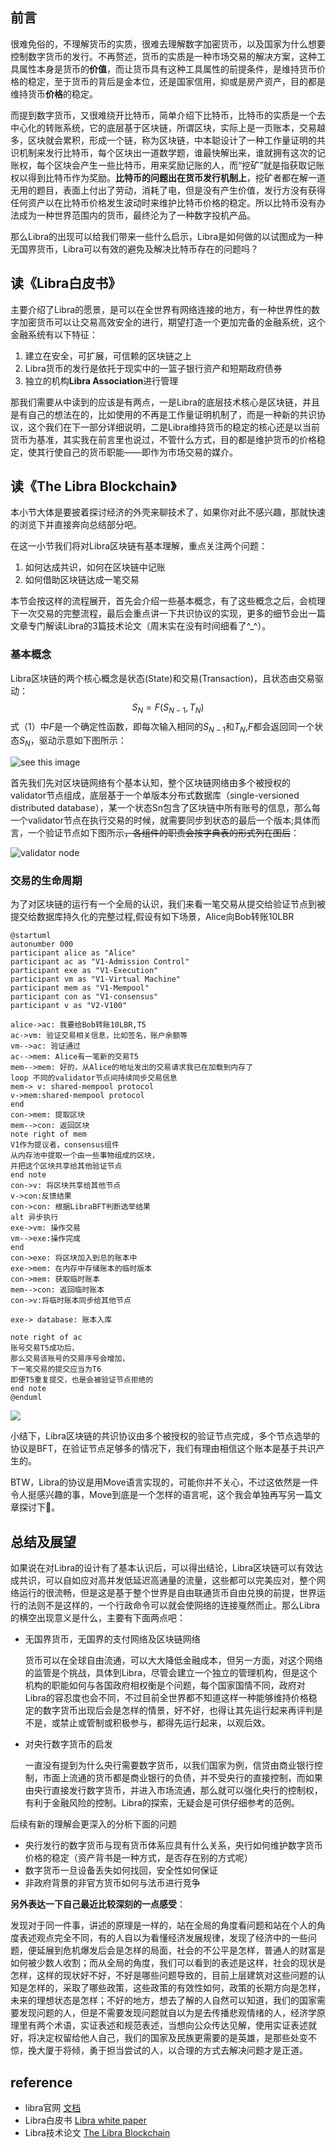 ## 前言

很难免俗的，不理解货币的实质，很难去理解数字加密货币，以及国家为什么想要控制数字货币的发行。不再赘述，货币的实质是一种市场交易的解决方案，这种工具属性本身是货币的**价值**，而让货币具有这种工具属性的前提条件，是维持货币价格的稳定，至于货币的背后是金本位，还是国家信用，抑或是房产资产，目的都是维持货币**价格**的稳定。

而提到数字货币，又很难绕开比特币，简单介绍下比特币，比特币的实质是一个去中心化的转账系统，它的底层基于区块链，所谓区块，实际上是一页账本，交易越多，区块就会累积，形成一个链，称为区块链，中本聪设计了一种工作量证明的共识机制来发行比特币，每个区块出一道数学题，谁最快解出来，谁就拥有这次的记账权，每个区块会产生一些比特币，用来奖励记账的人，而“挖矿”就是指获取记账权以得到比特币作为奖励。**比特币的问题出在货币发行机制上**，挖矿者都在解一道无用的题目，表面上付出了劳动，消耗了电，但是没有产生价值，发行方没有获得任何资产以在比特币价格发生波动时来维护比特币价格的稳定。所以比特币没有办法成为一种世界范围内的货币，最终沦为了一种数字投机产品。

那么Libra的出现可以给我们带来一些什么启示，Libra是如何做的以试图成为一种无国界货币，Libra可以有效的避免及解决比特币存在的问题吗？



## 读《Libra白皮书》

主要介绍了Libra的愿景，是可以在全世界有网络连接的地方，有一种世界性的数字加密货币可以让交易高效安全的进行，期望打造一个更加完备的金融系统，这个金融系统有以下特征：

1. 建立在安全，可扩展，可信赖的区块链之上
2. Libra货币的发行是依托于现实中的一篮子银行资产和短期政府债券
3. 独立的机构**Libra Association**进行管理

那我们需要从中读到的应该是有两点，一是Libra的底层技术核心是区块链，并且是有自己的想法在的，比如使用的不再是工作量证明机制了，而是一种新的共识协议，这个我们在下一部分详细说明，二是Libra维持货币的稳定的核心还是以当前货币为基准，其实我在前言里也说过，不管什么方式，目的都是维护货币的价格稳定，使其行使自己的货币职能——即作为市场交易的媒介。



## 读《The Libra Blockchain》

本小节大体是要披着探讨经济的外壳来聊技术了，如果你对此不感兴趣，那就快速的浏览下并直接奔向总结部分吧。

在这一小节我们将对Libra区块链有基本理解，重点关注两个问题：

1. 如何达成共识，如何在区块链中记账
2. 如何借助区块链达成一笔交易



本节会按这样的流程展开，首先会介绍一些基本概念，有了这些概念之后，会梳理下一次交易的完整流程，最后会重点讲一下共识协议的实现，更多的细节会出一篇文章专门解读Libra的3篇技术论文（周末实在没有时间细看了^_^）。



### 基本概念

Libra区块链的两个核心概念是状态(State)和交易(Transaction)，且状态由交易驱动：
$$
S_N=F(S_{N-1},T_N) \tag{1}
$$
式（1）中$F$是一个确定性函数，即每次输入相同的$S_{N-1}$和$T_N$,$F$都会返回同一个状态$S_N$，驱动示意如下图所示：

![see this image](https://developers.libra.org/docs/assets/illustrations/transactions.svg)



首先我们先对区块链网络有个基本认知，整个区块链网络由多个被授权的validator节点组成，底层基于一个单版本分布式数据库（single-versioned distributed database），某一个状态Sn包含了区块链中所有账号的信息，那么每一个validator节点在执行交易的时候，就需要同步到状态的最后一个版本;具体而言，一个验证节点如下图所示~~，各组件的职责会按字典表的形式列在图后~~：

![validator node](https://developers.libra.org/docs/assets/illustrations/validator.svg)



### 交易的生命周期

为了对区块链的运行有一个全局的认识，我们来看一笔交易从提交给验证节点到被提交给数据库持久化的完整过程,假设有如下场景，Alice向Bob转账10LBR

```uml
@startuml
autonumber 000
participant alice as "Alice"
participant ac as "V1-Admission Control"
participant exe as "V1-Execution"
participant vm as "V1-Virtual Machine" 
participant mem as "V1-Mempool" 
participant con as "V1-consensus" 
participant v as "V2-V100"

alice->ac: 我要给Bob转账10LBR,T5
ac->vm: 验证交易相关信息，比如签名，账户余额等
vm-->ac: 验证通过
ac-->mem: Alice有一笔新的交易T5
mem-->mem: 好的，从Alice的地址发出的交易请求我已在加载到内存了
loop 不同的validator节点间持续同步交易信息
mem-> v: shared-mempool protocol
v->mem:shared-mempool protocol
end
con->mem: 提取区块
mem-->con: 返回区块
note right of mem
V1作为提议者，consensus组件
从内存池中提取一个由一些事物组成的区块，
并把这个区块共享给其他验证节点
end note
con->v: 将区块共享给其他节点
v->con:反馈结果
con->con: 根据LibraBFT判断选举结果
alt 异步执行
exe->vm: 操作交易
vm-->exe:操作完成
end
con->exe: 将区块加入到总的账本中
exe->mem: 在内存中存储账本的临时版本
con->mem: 获取临时账本
mem-->con: 返回临时账本
con->v:将临时账本同步给其他节点

exe-> database: 账本入库

note right of ac
账号交易T5成功后，
那么交易该账号的交易序号会增加，
下一笔交易的提交应当为T6
即便T5重复提交，也是会被验证节点拒绝的
end note
@enduml
```

![](/Users/changxin/Documents/StartUp/universe/libra_research.svg)

小结下，Libra区块链的共识协议由多个被授权的验证节点完成，多个节点选举的协议是BFT，在验证节点足够多的情况下，我们有理由相信这个账本是基于共识产生的。



BTW，Libra的协议是用Move语言实现的，可能你并不关心，不过这依然是一件令人挺感兴趣的事，Move到底是一个怎样的语言呢，这个我会单独再写另一篇文章探讨下🐶。



## 总结及展望

如果说在对Libra的设计有了基本认识后，可以得出结论，Libra区块链可以有效达成共识，可以自如应对高并发低延迟高通量的流量，这些都可以完美应对，整个网络运行的很流畅，但是这是基于整个世界是自由联通货币自由兑换的前提，世界运行的法则不是这样的，一个行政命令可以就会使网络的连接戛然而止。那么Libra的横空出现意义是什么，主要有下面两点吧：

- 无国界货币，无国界的支付网络及区块链网络

  货币可以在全球自由流通，可以大大降低金融成本，但另一方面，对这个网络的监管是个挑战，具体到Libra，尽管会建立一个独立的管理机构，但是这个机构的职能如何与各国政府相权衡是个问题，每个国家国情不同，政府对Libra的容忍度也会不同，不过目前全世界都不知道这样一种能够维持价格稳定的数字货币出现后会是怎样的情景，好不好，也得让其先运行起来再评判是不是，或禁止或管制或积极参与，都得先运行起来，以观后效。

- 对央行数字货币的启发

  一直没有提到为什么央行需要数字货币，以我们国家为例，信贷由商业银行控制，市面上流通的货币都是商业银行的负债，并不受央行的直接控制，而如果由央行直接发行数字货币，并进入市场流通，那么就可以强化央行的控制权，有利于金融风险的控制。Libra的探索，无疑会是可供仔细参考的范例。



后续有新的理解会更深入的分析下面的问题

- 央行发行的数字货币与现有货币体系应具有什么关系，央行如何维护数字货币价格的稳定（资产背书是一种方式，是否存在别的方式呢）
- 数字货币一旦设备丢失如何找回，安全性如何保证
- 非政府背景的非官方货币如何与法币进行竞争



**另外表达一下自己最近比较深刻的一点感受**：

发现对于同一件事，讲述的原理是一样的，站在全局的角度看问题和站在个人的角度表述观点完全不同，有的人自以为看懂经济发展规律，发现了经济中的一些问题，便延展到危机爆发后会是怎样的局面，社会的不公平是怎样，普通人的财富是如何被少数人收割；而从全局的角度，我们可以看到的表述是这样，社会的现状是怎样，这样的现状好不好，不好是哪些问题导致的，目前上层建筑对这些问题的认知是怎样的，采取了哪些政策，这些政策的有效性如何，政策的长期方向是怎样，未来的理想状态是怎样；不好的地方，想去了解的人自然可以知道，我们的国家需要发现问题的人，但是不需要发现问题就自以为是去传播悲观情绪的人，经济学原理里有两个术语，实证表述和规范表述，当想向公众传达见解，使用实证表述就好，将决定权留给他人自己，我们的国家及民族更需要的是英雄，是那些处变不惊，挽大厦于将倾，勇于担当尝试的人，以合理的方式去解决问题才是正道。



## reference

- libra官网 [文档](https://developers.libra.org/docs/welcome-to-libra)
- Libra白皮书 [Libra white paper](https://libra.org/en-US/white-paper/#introduction)
- Libra技术论文 [The Libra Blockchain](https://developers.libra.org/docs/the-libra-blockchain-paper)